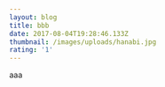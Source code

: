 ```yaml
---
layout: blog
title: bbb
date: 2017-08-04T19:28:46.133Z
thumbnail: /images/uploads/hanabi.jpg
rating: '1'
---
```

aaa
